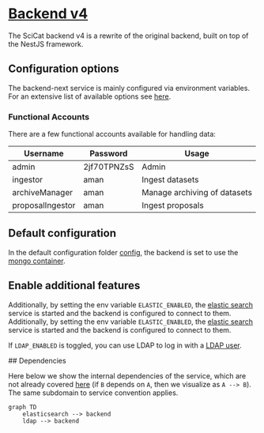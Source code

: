 # [Backend v4](https://github.com/SciCatProject/scicat-backend-next)

The SciCat backend v4 is a rewrite of the original backend, built on top of the NestJS framework.

## Configuration options

The backend-next service is mainly configured via environment variables. For an extensive list of available options see [here](https://github.com/SciCatProject/scicat-backend-next/blob/master/README.md).

### Functional Accounts

There are a few functional accounts available for handling data:

| Username         | Password    | Usage                        |
| ---------------- | ----------- | ---------------------------- |
| admin            | 2jf70TPNZsS | Admin                        |
| ingestor         | aman        | Ingest datasets              |
| archiveManager   | aman        | Manage archiving of datasets |
| proposalIngestor | aman        | Ingest proposals             |

## Default configuration

In the default configuration folder [config](./config), the backend is set to use the [mongo container](../mongodb/).

## Enable additional features

Additionally, by setting the env variable `ELASTIC_ENABLED`, the [elastic search](./services/elastic/) service is started and the backend is configured to connect to them. 
Additionally, by setting the env variable `ELASTIC_ENABLED`, the [elastic search](./services/elastic/) service is started and the backend is configured to connect to them.

If `LDAP_ENABLED` is toggled, you can use LDAP to log in with a [LDAP user](../ldap/README.md#default-configuration).

## Dependencies

Here below we show the internal dependencies of the service, which are not already covered [here](../../../../README.md) (if `B` depends on `A`, then we visualize as `A --> B`). The same subdomain to service convention applies.

```mermaid
graph TD
    elasticsearch --> backend
    ldap --> backend
```
